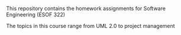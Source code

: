 This repository contains the homework assignments for Software Engineering (ESOF 322)

The topics in this course range from UML 2.0 to project management
